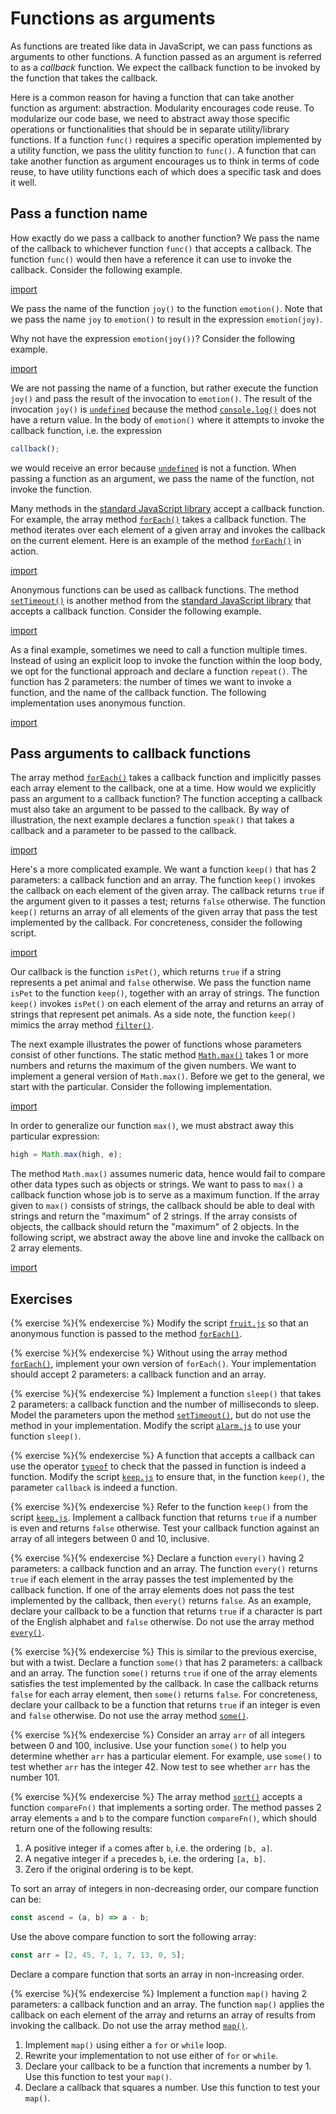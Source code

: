 # Functions as arguments

As functions are treated like data in JavaScript, we can pass functions as
arguments to other functions. A function passed as an argument is referred to as
a _callback_ function. We expect the callback function to be invoked by the
function that takes the callback.

Here is a common reason for having a function that can take another function as
argument: abstraction. Modularity encourages code reuse. To modularize our code
base, we need to abstract away those specific operations or functionalities that
should be in separate utility/library functions. If a function `func()` requires
a specific operation implemented by a utility function, we pass the ulitity
function to `func()`. A function that can take another function as argument
encourages us to think in terms of code reuse, to have utility functions each of
which does a specific task and does it well.

## Pass a function name

How exactly do we pass a callback to another function? We pass the name of the
callback to whichever function `func()` that accepts a callback. The function
`func()` would then have a reference it can use to invoke the callback. Consider
the following example.

[import](code/joy.js)

We pass the name of the function `joy()` to the function `emotion()`. Note that
we pass the name `joy` to `emotion()` to result in the expression
`emotion(joy)`.

Why not have the expression `emotion(joy())`? Consider the following example.

[import](code/joy-error.js)

We are not passing the name of a function, but rather execute the function
`joy()` and pass the result of the invocation to `emotion()`. The result of the
invocation `joy()` is
[`undefined`](https://developer.mozilla.org/en-US/docs/Web/JavaScript/Reference/Global_Objects/undefined)
because the method
[`console.log()`](https://developer.mozilla.org/en-US/docs/Web/API/Console/log)
does not have a return value. In the body of `emotion()` where it attempts to
invoke the callback function, i.e. the expression

```js
callback();
```

we would receive an error because
[`undefined`](https://developer.mozilla.org/en-US/docs/Web/JavaScript/Reference/Global_Objects/undefined)
is not a function. When passing a function as an argument, we pass the name of
the function, not invoke the function.

Many methods in the
[standard JavaScript library](https://developer.mozilla.org/en-US/docs/Web/JavaScript/Reference)
accept a callback function. For example, the array method
[`forEach()`](https://developer.mozilla.org/en-US/docs/Web/JavaScript/Reference/Global_Objects/Array/forEach)
takes a callback function. The method iterates over each element of a given
array and invokes the callback on the current element. Here is an example of the
method
[`forEach()`](https://developer.mozilla.org/en-US/docs/Web/JavaScript/Reference/Global_Objects/Array/forEach)
in action.

[import](code/fruit.js)

Anonymous functions can be used as callback functions. The method
[`setTimeout()`](https://developer.mozilla.org/en-US/docs/Web/API/setTimeout) is
another method from the
[standard JavaScript library](https://developer.mozilla.org/en-US/docs/Web/JavaScript/Reference)
that accepts a callback function. Consider the following example.

[import](code/alarm.js)

As a final example, sometimes we need to call a function multiple times. Instead
of using an explicit loop to invoke the function within the loop body, we opt
for the functional approach and declare a function `repeat()`. The function has
2 parameters: the number of times we want to invoke a function, and the name of
the callback function. The following implementation uses anonymous function.

[import](code/repeat.js)

## Pass arguments to callback functions

The array method
[`forEach()`](https://developer.mozilla.org/en-US/docs/Web/JavaScript/Reference/Global_Objects/Array/forEach)
takes a callback function and implicitly passes each array element to the
callback, one at a time. How would we explicitly pass an argument to a callback
function? The function accepting a callback must also take an argument to be
passed to the callback. By way of illustration, the next example declares a
function `speak()` that takes a callback and a parameter to be passed to the
callback.

[import](code/speak.js)

Here's a more complicated example. We want a function `keep()` that has 2
parameters: a callback function and an array. The function `keep()` invokes the
callback on each element of the given array. The callback returns `true` if the
argument given to it passes a test; returns `false` otherwise. The function
`keep()` returns an array of all elements of the given array that pass the test
implemented by the callback. For concreteness, consider the following script.

[import](code/keep.js)

Our callback is the function `isPet()`, which returns `true` if a string
represents a pet animal and `false` otherwise. We pass the function name `isPet`
to the function `keep()`, together with an array of strings. The function
`keep()` invokes `isPet()` on each element of the array and returns an array of
strings that represent pet animals. As a side note, the function `keep()` mimics
the array method
[`filter()`](https://developer.mozilla.org/en-US/docs/Web/JavaScript/Reference/Global_Objects/Array/filter).

The next example illustrates the power of functions whose parameters consist of
other functions. The static method
[`Math.max()`](https://developer.mozilla.org/en-US/docs/Web/JavaScript/Reference/Global_Objects/Math/max)
takes 1 or more numbers and returns the maximum of the given numbers. We want to
implement a general version of `Math.max()`. Before we get to the general, we
start with the particular. Consider the following implementation.

[import](code/max.js)

In order to generalize our function `max()`, we must abstract away this
particular expression:

```js
high = Math.max(high, e);
```

The method `Math.max()` assumes numeric data, hence would fail to compare other
data types such as objects or strings. We want to pass to `max()` a callback
function whose job is to serve as a maximum function. If the array given to
`max()` consists of strings, the callback should be able to deal with strings
and return the "maximum" of 2 strings. If the array consists of objects, the
callback should return the "maximum" of 2 objects. In the following script, we
abstract away the above line and invoke the callback on 2 array elements.

[import](code/max-fn.js)

## Exercises

<!-- prettier-ignore -->
{% exercise %}{% endexercise %}
Modify the script [`fruit.js`](code/fruit.js) so that an anonymous function is
passed to the method
[`forEach()`](https://developer.mozilla.org/en-US/docs/Web/JavaScript/Reference/Global_Objects/Array/forEach).

<!-- prettier-ignore -->
{% exercise %}{% endexercise %}
Without using the array method
[`forEach()`](https://developer.mozilla.org/en-US/docs/Web/JavaScript/Reference/Global_Objects/Array/forEach),
implement your own version of `forEach()`. Your implementation should accept 2
parameters: a callback function and an array.

<!-- prettier-ignore -->
{% exercise %}{% endexercise %}
Implement a function `sleep()` that takes 2 parameters: a callback function and
the number of milliseconds to sleep. Model the parameters upon the method
[`setTimeout()`](https://developer.mozilla.org/en-US/docs/Web/API/setTimeout),
but do not use the method in your implementation. Modify the script
[`alarm.js`](code/alarm.js) to use your function `sleep()`.

<!-- prettier-ignore -->
{% exercise %}{% endexercise %}
A function that accepts a callback can use the operator
[`typeof`](https://developer.mozilla.org/en-US/docs/Web/JavaScript/Reference/Operators/typeof)
to check that the passed in function is indeed a function. Modify the script
[`keep.js`](code/keep.js) to ensure that, in the function `keep()`, the
parameter `callback` is indeed a function.

<!-- prettier-ignore -->
{% exercise %}{% endexercise %}
Refer to the function `keep()` from the script [`keep.js`](code/keep.js).
Implement a callback function that returns `true` if a number is even and
returns `false` otherwise. Test your callback function against an array of all
integers between 0 and 10, inclusive.

<!-- prettier-ignore -->
{% exercise %}{% endexercise %}
Declare a function `every()` having 2 parameters: a callback function and an
array. The function `every()` returns `true` if each element in the array passes
the test implemented by the callback function. If one of the array elements does
not pass the test implemented by the callback, then `every()` returns `false`.
As an example, declare your callback to be a function that returns `true` if a
character is part of the English alphabet and `false` otherwise. Do not use the
array method
[`every()`](https://developer.mozilla.org/en-US/docs/Web/JavaScript/Reference/Global_Objects/Array/every).

<!-- prettier-ignore -->
{% exercise %}{% endexercise %}
This is similar to the previous exercise, but with a twist. Declare a function
`some()` that has 2 parameters: a callback and an array. The function `some()`
returns `true` if one of the array elements satisfies the test implemented by
the callback. In case the callback returns `false` for each array element, then
`some()` returns `false`. For concreteness, declare your callback to be a
function that returns `true` if an integer is even and `false` otherwise. Do not
use the array method
[`some()`](https://developer.mozilla.org/en-US/docs/Web/JavaScript/Reference/Global_Objects/Array/some).

<!-- prettier-ignore -->
{% exercise %}{% endexercise %}
Consider an array `arr` of all integers between 0 and 100, inclusive. Use your
function `some()` to help you determine whether `arr` has a particular element.
For example, use `some()` to test whether `arr` has the integer 42. Now test to
see whether `arr` has the number 101.

<!-- prettier-ignore -->
{% exercise %}{% endexercise %}
The array method
[`sort()`](https://developer.mozilla.org/en-US/docs/Web/JavaScript/Reference/Global_Objects/Array/sort)
accepts a function `compareFn()` that implements a sorting order. The method
passes 2 array elements `a` and `b` to the compare function `compareFn()`, which
should return one of the following results:

1. A positive integer if `a` comes after `b`, i.e. the ordering `[b, a]`.
1. A negative integer if `a` precedes `b`, i.e. the ordering `[a, b]`.
1. Zero if the original ordering is to be kept.

To sort an array of integers in non-decreasing order, our compare function can
be:

```js
const ascend = (a, b) => a - b;
```

Use the above compare function to sort the following array:

```js
const arr = [2, 45, 7, 1, 7, 13, 0, 5];
```

Declare a compare function that sorts an array in non-increasing order.

<!-- prettier-ignore -->
{% exercise %}{% endexercise %}
Implement a function `map()` having 2 parameters: a callback function and an
array. The function `map()` applies the callback on each element of the array
and returns an array of results from invoking the callback. Do not use the array
method
[`map()`](https://developer.mozilla.org/en-US/docs/Web/JavaScript/Reference/Global_Objects/Array/map).

1. Implement `map()` using either a `for` or `while` loop.
1. Rewrite your implementation to not use either of `for` or `while`.
1. Declare your callback to be a function that increments a number by 1. Use
   this function to test your `map()`.
1. Declare a callback that squares a number. Use this function to test your
   `map()`.
